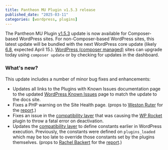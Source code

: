 ```yaml
---
title: Pantheon MU Plugin v1.5.3 release
published_date: "2025-03-11"
categories: [wordpress, plugins]
---
```


The Pantheon MU Plugin [v1.5.3](https://github.com/pantheon-systems/pantheon-mu-plugin/releases) update is now available for Composer-based WordPress sites. For non-Composer-based WordPress sites, this latest update will be bundled with the next WordPress core update (likely [6.8](https://make.wordpress.org/core/6-8/), expected April 15.). [WordPress (composer managed)](/guides/wordpress-composer) sites can upgrade today using `composer update` or by checking for updates in the dashboard.

### What's new?

This update includes a number of minor bug fixes and enhancements:

- Updates all links to the Plugins with Known Issues documentation page to the updated [WordPress Known Issues](/wordpress-known-issues) page to match the update to the docs site.
- Fixes a PHP warning on the Site Health page. (props to [Weston Ruter](https://github.com/westonruter) for the [report](https://github.com/pantheon-systems/pantheon-mu-plugin/issues/78).)
- Fixes an issue in the [compatibility layer](/wordpress-known-issues#pantheon-mu-plugin-compatibility-layer) that was causing the [WP Rocket](/wordpress-known-issues#wp-rocket) plugin to throw a fatal error on deactivation.
- Updates the [compatibility layer](/wordpress-known-issues#pantheon-mu-plugin-compatibility-layer) to define constants earlier in WordPress execution. Previously, the constants were defined on `plugins_loaded` which may be too late to override those constants set by the plugins themselves. (props to [Rachel Backert](https://github.com/rbackert) for the [report](https://github.com/pantheon-systems/pantheon-mu-plugin/issues/82).)
